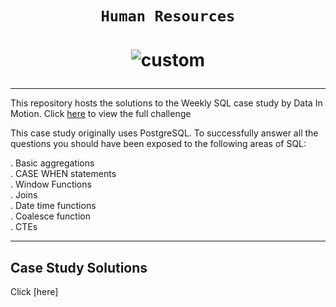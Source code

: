# <p align="center" style="margin-top: 0px;">  **`Human Resources`** 
           
# <p align="center" style="margin-top: 0px;"> ![custom](https://d-i-motion.com/wp-content/uploads/2023/05/Kedeishas-Banking-Services-1-1-600x600.png)
---
This repository hosts the solutions to the Weekly SQL case study by Data In Motion. Click [here](https://d-i-motion.com/lessons/kedeishas-banking-services/) to view the full challenge

This case study originally uses PostgreSQL. To successfully answer all the questions you should have been exposed to the following areas of SQL:

. Basic aggregations    
. CASE WHEN statements     
. Window Functions     
. Joins     
. Date time functions      
. Coalesce function        
. CTEs                         
***
## Case Study Solutions
Click [here]
